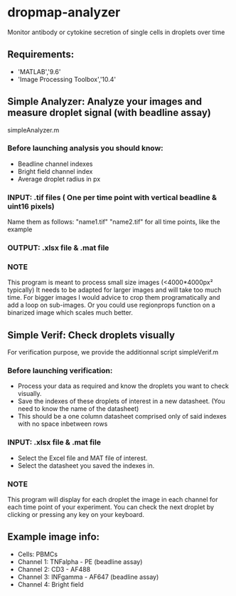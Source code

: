 # dropmap-analyzer
Monitor antibody or cytokine secretion of single cells in droplets over time
## Requirements: 
- 'MATLAB','9.6'
- 'Image Processing Toolbox','10.4'
## Simple Analyzer: Analyze your images and measure droplet signal (with beadline assay)
simpleAnalyzer.m
### Before launching analysis you should know:
   - Beadline channel indexes
   - Bright field channel index
   - Average droplet radius in px
### INPUT: .tif files ( One per time point with vertical beadline & uint16 pixels)
Name them as follows: "name1.tif" "name2.tif" for all time points, like the example
### OUTPUT: .xlsx file & .mat file
### NOTE
This program is meant to process small size images (<4000\*4000px² typically)
It needs to be adapted for larger images and will take too much time.
For bigger images I would advice to crop them programatically and add a loop on sub-images.
Or you could use regionprops function on a binarized image which scales much better.
## Simple Verif: Check droplets visually
For verification purpose, we provide the additionnal script simpleVerif.m
### Before launching verification:
   - Process your data as required and know the droplets you want to check visually.
   - Save the indexes of these droplets of interest in a new datasheet. (You need to know the name of the datasheet)
   - This should be a one column datasheet comprised only of said indexes with no space inbetween rows
### INPUT: .xlsx file & .mat file
   - Select the Excel file and MAT file of interest.
   - Select the datasheet you saved the indexes in.
### NOTE
This program will display for each droplet the image in each channel for each time point of your experiment.
You can check the next droplet by clicking or pressing any key on your keyboard.
## Example image info:
- Cells: PBMCs
- Channel 1: TNFalpha - PE (beadline assay)
- Channel 2: CD3 - AF488
- Channel 3: INFgamma - AF647 (beadline assay)
- Channel 4: Bright field 

